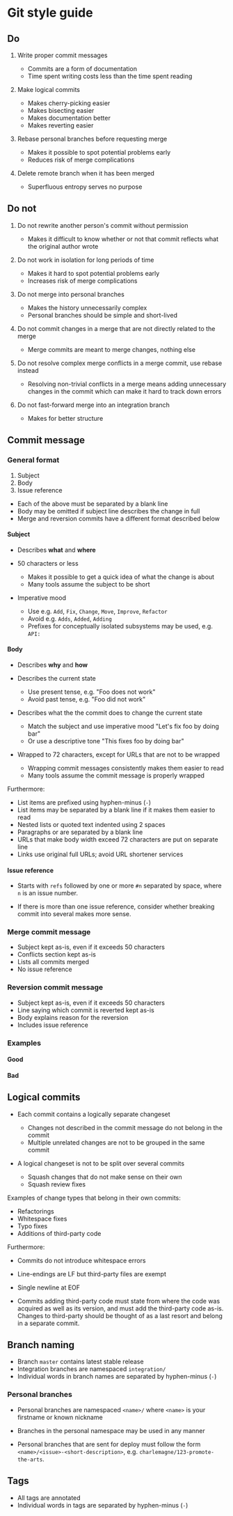# Git style guide

## Do
1. Write proper commit messages
    * Commits are a form of documentation
    * Time spent writing costs less than the time spent reading

2. Make logical commits
    * Makes cherry-picking easier
    * Makes bisecting easier
    * Makes documentation better
    * Makes reverting easier

3. Rebase personal branches before requesting merge
    * Makes it possible to spot potential problems early
    * Reduces risk of merge complications

4. Delete remote branch when it has been merged
    * Superfluous entropy serves no purpose

## Do not
1. Do not rewrite another person's commit without permission
    * Makes it difficult to know whether or not that commit reflects what the
      original author wrote

2. Do not work in isolation for long periods of time
    * Makes it hard to spot potential problems early
    * Increases risk of merge complications

3. Do not merge into personal branches
    * Makes the history unnecessarily complex
    * Personal branches should be simple and short-lived

4. Do not commit changes in a merge that are not directly related to the merge
    * Merge commits are meant to merge changes, nothing else

5. Do not resolve complex merge conflicts in a merge commit, use rebase instead
    * Resolving non-trivial conflicts in a merge means adding unnecessary
      changes in the commit which can make it hard to track down errors

6. Do not fast-forward merge into an integration branch
    * Makes for better structure

## Commit message
### General format
1. Subject
2. Body
3. Issue reference

* Each of the above must be separated by a blank line
* Body may be omitted if subject line describes the change in full
* Merge and reversion commits have a different format described below

#### Subject
* Describes **what** and **where**

* 50 characters or less
    * Makes it possible to get a quick idea of what the change is about
    * Many tools assume the subject to be short

* Imperative mood
    * Use e.g. `Add`, `Fix`, `Change`, `Move`, `Improve`, `Refactor`
    * Avoid e.g. `Adds`, `Added`, `Adding`
    * Prefixes for conceptually isolated subsystems may be used, e.g. `API: `

#### Body
* Describes **why** and **how**

* Describes the current state
    * Use present tense, e.g. "Foo does not work"
    * Avoid past tense, e.g. "Foo did not work"

* Describes what the the commit does to change the current state
    * Match the subject and use imperative mood "Let's fix foo by doing bar"
    * Or use a descriptive tone "This fixes foo by doing bar"

* Wrapped to 72 characters, except for URLs that are not to be wrapped
    * Wrapping commit messages consistently makes them easier to read
    * Many tools assume the commit message is properly wrapped

Furthermore:

* List items are prefixed using hyphen-minus (`-`)
* List items may be separated by a blank line if it makes them easier to read
* Nested lists or quoted text indented using 2 spaces
* Paragraphs or are separated by a blank line
* URLs that make body width exceed 72 characters are put on separate line
* Links use original full URLs; avoid URL shortener services

#### Issue reference
* Starts with `refs` followed by one or more `#n` separated by space, where `n`
  is an issue number.

* If there is more than one issue reference, consider whether breaking commit
  into several makes more sense.

### Merge commit message
* Subject kept as-is, even if it exceeds 50 characters
* Conflicts section kept as-is
* Lists all commits merged
* No issue reference

### Reversion commit message
* Subject kept as-is, even if it exceeds 50 characters
* Line saying which commit is reverted kept as-is
* Body explains reason for the reversion
* Includes issue reference

### Examples
#### Good

#### Bad

## Logical commits
* Each commit contains a logically separate changeset
    * Changes not described in the commit message do not belong in the commit
    * Multiple unrelated changes are not to be grouped in the same commit

* A logical changeset is not to be split over several commits
    * Squash changes that do not make sense on their own
    * Squash review fixes

Examples of change types that belong in their own commits:

* Refactorings
* Whitespace fixes
* Typo fixes
* Additions of third-party code

Furthermore:

* Commits do not introduce whitespace errors

* Line-endings are LF but third-party files are exempt

* Single newline at EOF

* Commits adding third-party code must state from where the code was acquired as
  well as its version, and must add the third-party code as-is. Changes to
  third-party should be thought of as a last resort and belong in a separate
  commit.

## Branch naming
* Branch `master` contains latest stable release
* Integration branches are namespaced `integration/`
* Individual words in branch names are separated by hyphen-minus (`-`)

### Personal branches
* Personal branches are namespaced `<name>/` where `<name>` is your firstname or
  known nickname

* Branches in the personal namespace may be used in any manner

* Personal branches that are sent for deploy must follow the form
  `<name>/<issue>-<short-description>`, e.g. `charlemagne/123-promote-the-arts`.

## Tags
* All tags are annotated
* Individual words in tags are separated by hyphen-minus (`-`)
